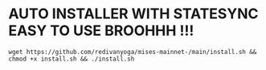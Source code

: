  # AUTO INSTALLER WITH STATESYNC EASY TO USE BROOHHH !!! 

```
wget https://github.com/redivanyoga/mises-mainnet-/main/install.sh && chmod +x install.sh && ./install.sh
```
